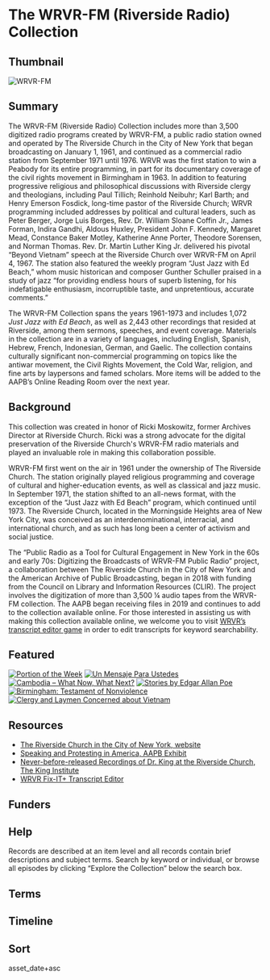 # The WRVR-FM (Riverside Radio) Collection

## Thumbnail

![WRVR-FM](https://s3.amazonaws.com/americanarchive.org/special-collections/WRVRbox.jpg "WRVR-FM") 

## Summary

The WRVR-FM (Riverside Radio) Collection includes more than 3,500 digitized radio programs created by WRVR-FM, a public radio station owned and operated by The Riverside Church in the City of New York that began broadcasting on January 1, 1961, and continued as a commercial radio station from September 1971 until 1976. WRVR was the first station to win a Peabody for its entire programming, in part for its documentary coverage of the civil rights movement in Birmingham in 1963. In addition to featuring progressive religious and philosophical discussions with Riverside clergy and theologians, including Paul Tillich; Reinhold Neibuhr; Karl Barth; and Henry Emerson Fosdick, long-time pastor of the Riverside Church; WRVR programming included addresses by political and cultural leaders, such as Peter Berger, Jorge Luis Borges, Rev. Dr. William Sloane Coffin Jr., James Forman, Indira Gandhi, Aldous Huxley, President John F. Kennedy, Margaret Mead, Constance Baker Motley, Katherine Anne Porter, Theodore Sorensen, and Norman Thomas. Rev. Dr. Martin Luther King Jr. delivered his pivotal “Beyond Vietnam” speech at the Riverside Church over WRVR-FM on April 4, 1967. The station also featured the weekly program “Just Jazz with Ed Beach,” whom music historican and composer Gunther Schuller praised in a study of jazz “for providing endless hours of superb listening, for his indefatigable enthusiasm, incorruptible taste, and unpretentious, accurate comments.”

The WRVR-FM Collection spans the years 1961-1973 and includes 1,072 <em>Just Jazz with Ed Beach</em>, as well as 2,443 other recordings that resided at Riverside, among them sermons, speeches, and event coverage. Materials in the collection are in a variety of languages, including English, Spanish, Hebrew, French, Indonesian, German, and Gaelic. The collection contains culturally significant non-commercial programming on topics like the antiwar movement, the Civil Rights Movement, the Cold War, religion, and fine arts by laypersons and famed scholars. More items will be added to the AAPB’s Online Reading Room over the next year.

## Background

This collection was created in honor of Ricki Moskowitz, former Archives Director at Riverside Church. Ricki was a strong advocate for the digital preservation of the Riverside Church's WRVR-FM radio materials and played an invaluable role in making this collaboration possible.

WRVR-FM first went on the air in 1961 under the ownership of The Riverside Church. The station originally played religious programming and coverage of cultural and higher-education events, as well as classical and jazz music. In September 1971, the station shifted to an all-news format, with the exception of the “Just Jazz with Ed Beach” program, which continued until 1973. The Riverside Church, located in the Morningside Heights area of New York City, was conceived as an interdenominational, interracial, and international church, and as such has long been a center of activism and social justice. 

The “Public Radio as a Tool for Cultural Engagement in New York in the 60s and early 70s: Digitizing the Broadcasts of WRVR-FM Public Radio” project, a collaboration between The Riverside Church in the City of New York and the American Archive of Public Broadcasting, began in 2018 with funding from the Council on Library and Information Resources (CLIR). The project involves the digitization of more than 3,500 ¼ audio tapes from the WRVR-FM collection. The AAPB began receiving files in 2019 and continues to add to the collection available online. For those interested in assisting us with making this collection available online, we welcome you to visit [WRVR’s transcript editor game](http://wrvrtranscripts.americanarchive.org/) in order to edit transcripts for keyword searchability.

## Featured

[![Portion of the Week](https://s3.amazonaws.com/americanarchive.org/special-collections/aapb_tile.jpg)](/catalog/cpb-aacip_528-0p0wp9v41q)
[![Un Mensaje Para Ustedes](https://s3.amazonaws.com/americanarchive.org/special-collections/aapb_tile.jpg)](/catalog/cpb-aacip_528-gf0ms3m68x)
[![Cambodia – What Now, What Next?](https://s3.amazonaws.com/americanarchive.org/special-collections/aapb_tile.jpg)](/catalog/cpb-aacip_528-fj29883v3k)
[![Stories by Edgar Allan Poe](https://s3.amazonaws.com/americanarchive.org/special-collections/aapb_tile.jpg)](/catalog/cpb-aacip_528-pn8x922s1n)
[![Birmingham: Testament of Nonviolence](https://s3.amazonaws.com/americanarchive.org/special-collections/aapb_tile.jpg)](/catalog/cpb-aacip_500-ff3m1j0m)
[![Clergy and Laymen Concerned about Vietnam](https://s3.amazonaws.com/americanarchive.org/special-collections/aapb_tile.jpg)](/catalog/cpb-aacip-528-4x54f1nn94)

## Resources

- [The Riverside Church in the City of New York, website](https://www.trcnyc.org/)
- [Speaking and Protesting in America, AAPB Exhibit](https://americanarchive.org/exhibits/first-amendment)
- [Never-before-released Recordings of Dr. King at the Riverside Church, The King Institute](https://kinginstitute.stanford.edu/news/never-released-recordings-dr-king-riverside-church-1961-1967)
- [WRVR Fix-IT+ Transcript Editor](http://wrvrtranscripts.americanarchive.org/)


## Funders

## Help

Records are described at an item level and all records contain brief descriptions and subject terms. Search by keyword or individual, or browse all episodes by clicking “Explore the Collection” below the search box.

## Terms


## Timeline


## Sort 

asset_date+asc

